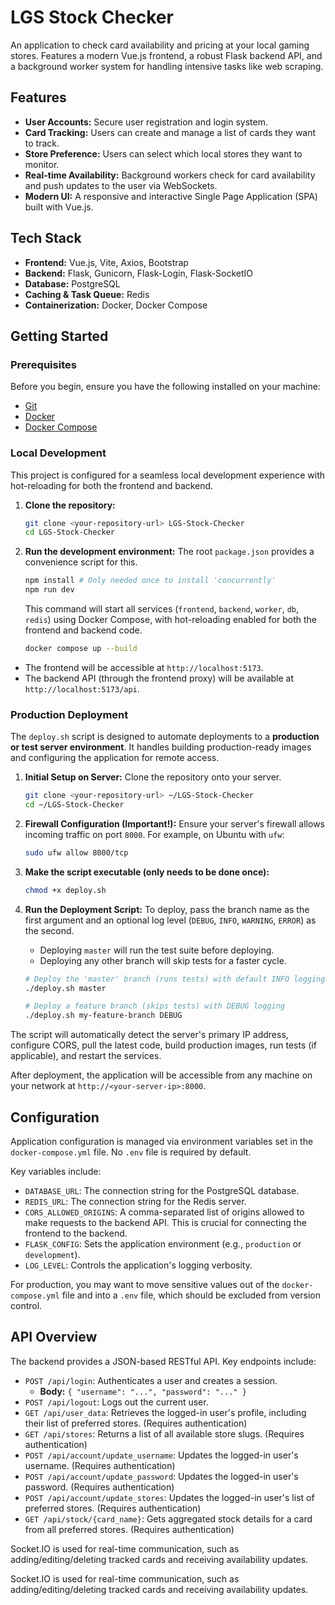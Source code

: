 # LGS Stock Checker

An application to check card availability and pricing at your local gaming stores. Features a modern Vue.js frontend, a robust Flask backend API, and a background worker system for handling intensive tasks like web scraping.

## Features

* **User Accounts:** Secure user registration and login system.
* **Card Tracking:** Users can create and manage a list of cards they want to track.
* **Store Preference:** Users can select which local stores they want to monitor.
* **Real-time Availability:** Background workers check for card availability and push updates to the user via WebSockets.
* **Modern UI:** A responsive and interactive Single Page Application (SPA) built with Vue.js.

## Tech Stack

* **Frontend:** Vue.js, Vite, Axios, Bootstrap
* **Backend:** Flask, Gunicorn, Flask-Login, Flask-SocketIO
* **Database:** PostgreSQL
* **Caching & Task Queue:** Redis
* **Containerization:** Docker, Docker Compose

## Getting Started

### Prerequisites

Before you begin, ensure you have the following installed on your machine:

* [Git](https://git-scm.com/)
* [Docker](https://docs.docker.com/engine/install/)
* [Docker Compose](https://docs.docker.com/compose/install/)

### Local Development

This project is configured for a seamless local development experience with hot-reloading for both the frontend and backend.

1. **Clone the repository:**

    ```bash
    git clone <your-repository-url> LGS-Stock-Checker
    cd LGS-Stock-Checker
    ```

2. **Run the development environment:**
    The root `package.json` provides a convenience script for this.

    ```bash
    npm install # Only needed once to install 'concurrently'
    npm run dev
    ```

    This command will start all services (`frontend`, `backend`, `worker`, `db`, `redis`) using Docker Compose, with hot-reloading enabled for both the frontend and backend code.

    ```bash
    docker compose up --build
    ```

* The frontend will be accessible at `http://localhost:5173`.
* The backend API (through the frontend proxy) will be available at `http://localhost:5173/api`.

### Production Deployment

The `deploy.sh` script is designed to automate deployments to a **production or test server environment**. It handles building production-ready images and configuring the application for remote access.

1. **Initial Setup on Server:**
    Clone the repository onto your server.

    ```bash
    git clone <your-repository-url> ~/LGS-Stock-Checker
    cd ~/LGS-Stock-Checker
    ```

2. **Firewall Configuration (Important!):**
    Ensure your server's firewall allows incoming traffic on port `8000`. For example, on Ubuntu with `ufw`:

    ```bash
    sudo ufw allow 8000/tcp
    ```

2. **Make the script executable (only needs to be done once):**

    ```bash
    chmod +x deploy.sh
    ```

3. **Run the Deployment Script:**
    To deploy, pass the branch name as the first argument and an optional log level (`DEBUG`, `INFO`, `WARNING`, `ERROR`) as the second.
    * Deploying `master` will run the test suite before deploying.
    * Deploying any other branch will skip tests for a faster cycle.

    ```bash
    # Deploy the 'master' branch (runs tests) with default INFO logging
    ./deploy.sh master

    # Deploy a feature branch (skips tests) with DEBUG logging
    ./deploy.sh my-feature-branch DEBUG
    ```

The script will automatically detect the server's primary IP address, configure CORS, pull the latest code, build production images, run tests (if applicable), and restart the services.

After deployment, the application will be accessible from any machine on your network at `http://<your-server-ip>:8000`.

## Configuration

Application configuration is managed via environment variables set in the `docker-compose.yml` file. No `.env` file is required by default.

Key variables include:

* `DATABASE_URL`: The connection string for the PostgreSQL database.
* `REDIS_URL`: The connection string for the Redis server.
* `CORS_ALLOWED_ORIGINS`: A comma-separated list of origins allowed to make requests to the backend API. This is crucial for connecting the frontend to the backend.
* `FLASK_CONFIG`: Sets the application environment (e.g., `production` or `development`).
* `LOG_LEVEL`: Controls the application's logging verbosity.

For production, you may want to move sensitive values out of the `docker-compose.yml` file and into a `.env` file, which should be excluded from version control.

## API Overview

The backend provides a JSON-based RESTful API. Key endpoints include:

* `POST /api/login`: Authenticates a user and creates a session.
  * **Body:** `{ "username": "...", "password": "..." }`
* `POST /api/logout`: Logs out the current user.
* `GET /api/user_data`: Retrieves the logged-in user's profile, including their list of preferred stores. (Requires authentication)
* `GET /api/stores`: Returns a list of all available store slugs. (Requires authentication)
* `POST /api/account/update_username`: Updates the logged-in user's username. (Requires authentication)
* `POST /api/account/update_password`: Updates the logged-in user's password. (Requires authentication)
* `POST /api/account/update_stores`: Updates the logged-in user's list of preferred stores. (Requires authentication)
* `GET /api/stock/{card_name}`: Gets aggregated stock details for a card from all preferred stores. (Requires authentication)

Socket.IO is used for real-time communication, such as adding/editing/deleting tracked cards and receiving availability updates.

Socket.IO is used for real-time communication, such as adding/editing/deleting tracked cards and receiving availability updates.

